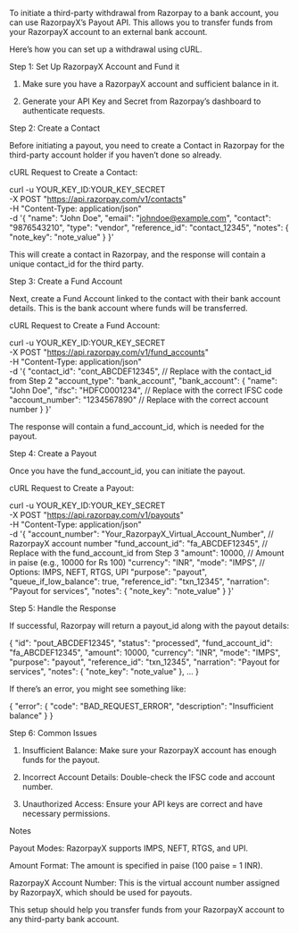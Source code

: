 To initiate a third-party withdrawal from Razorpay to a bank account, you can use RazorpayX’s Payout API. This allows you to transfer funds from your RazorpayX account to an external bank account.

Here’s how you can set up a withdrawal using cURL.

Step 1: Set Up RazorpayX Account and Fund it

1. Make sure you have a RazorpayX account and sufficient balance in it.


2. Generate your API Key and Secret from Razorpay’s dashboard to authenticate requests.



Step 2: Create a Contact

Before initiating a payout, you need to create a Contact in Razorpay for the third-party account holder if you haven’t done so already.

cURL Request to Create a Contact:

curl -u YOUR_KEY_ID:YOUR_KEY_SECRET \
     -X POST "https://api.razorpay.com/v1/contacts" \
     -H "Content-Type: application/json" \
     -d '{
           "name": "John Doe",
           "email": "johndoe@example.com",
           "contact": "9876543210",
           "type": "vendor",
           "reference_id": "contact_12345",
           "notes": {
             "note_key": "note_value"
           }
         }'

This will create a contact in Razorpay, and the response will contain a unique contact_id for the third party.

Step 3: Create a Fund Account

Next, create a Fund Account linked to the contact with their bank account details. This is the bank account where funds will be transferred.

cURL Request to Create a Fund Account:

curl -u YOUR_KEY_ID:YOUR_KEY_SECRET \
     -X POST "https://api.razorpay.com/v1/fund_accounts" \
     -H "Content-Type: application/json" \
     -d '{
           "contact_id": "cont_ABCDEF12345",       // Replace with the contact_id from Step 2
           "account_type": "bank_account",
           "bank_account": {
             "name": "John Doe",
             "ifsc": "HDFC0001234",                // Replace with the correct IFSC code
             "account_number": "1234567890"        // Replace with the correct account number
           }
         }'

The response will contain a fund_account_id, which is needed for the payout.

Step 4: Create a Payout

Once you have the fund_account_id, you can initiate the payout.

cURL Request to Create a Payout:

curl -u YOUR_KEY_ID:YOUR_KEY_SECRET \
     -X POST "https://api.razorpay.com/v1/payouts" \
     -H "Content-Type: application/json" \
     -d '{
           "account_number": "Your_RazorpayX_Virtual_Account_Number",  // RazorpayX account number
           "fund_account_id": "fa_ABCDEF12345",                        // Replace with the fund_account_id from Step 3
           "amount": 10000,                                            // Amount in paise (e.g., 10000 for Rs 100)
           "currency": "INR",
           "mode": "IMPS",                                             // Options: IMPS, NEFT, RTGS, UPI
           "purpose": "payout",
           "queue_if_low_balance": true,
           "reference_id": "txn_12345",
           "narration": "Payout for services",
           "notes": {
             "note_key": "note_value"
           }
         }'

Step 5: Handle the Response

If successful, Razorpay will return a payout_id along with the payout details:

{
  "id": "pout_ABCDEF12345",
  "status": "processed",
  "fund_account_id": "fa_ABCDEF12345",
  "amount": 10000,
  "currency": "INR",
  "mode": "IMPS",
  "purpose": "payout",
  "reference_id": "txn_12345",
  "narration": "Payout for services",
  "notes": {
    "note_key": "note_value"
  },
  ...
}

If there’s an error, you might see something like:

{
  "error": {
    "code": "BAD_REQUEST_ERROR",
    "description": "Insufficient balance"
  }
}

Step 6: Common Issues

1. Insufficient Balance: Make sure your RazorpayX account has enough funds for the payout.


2. Incorrect Account Details: Double-check the IFSC code and account number.


3. Unauthorized Access: Ensure your API keys are correct and have necessary permissions.



Notes

Payout Modes: RazorpayX supports IMPS, NEFT, RTGS, and UPI.

Amount Format: The amount is specified in paise (100 paise = 1 INR).

RazorpayX Account Number: This is the virtual account number assigned by RazorpayX, which should be used for payouts.


This setup should help you transfer funds from your RazorpayX account to any third-party bank account.

